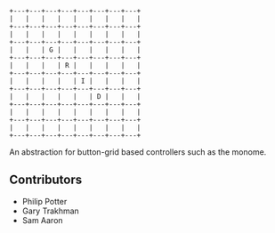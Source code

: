     +---+---+---+---+---+---+---+---+
    |   |   |   |   |   |   |   |   |
    +---+---+---+---+---+---+---+---+
    |   |   |   |   |   |   |   |   |
    +---+---+---+---+---+---+---+---+
    |   |   | G |   |   |   |   |   |
    +---+---+---+---+---+---+---+---+
    |   |   |   | R |   |   |   |   |
    +---+---+---+---+---+---+---+---+
    |   |   |   |   | I |   |   |   |
    +---+---+---+---+---+---+---+---+
    |   |   |   |   |   | D |   |   |
    +---+---+---+---+---+---+---+---+
    |   |   |   |   |   |   |   |   |
    +---+---+---+---+---+---+---+---+
    |   |   |   |   |   |   |   |   |
    +---+---+---+---+---+---+---+---+


An abstraction for button-grid based controllers such as the monome.

## Contributors

* Philip Potter
* Gary Trakhman
* Sam Aaron
